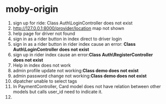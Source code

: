 # moby-origin
1. sign up for ride: Class Auth\LoginController does not exist
1. http://127.0.0.1:8000/provider/location map not shown
1. help page for driver not found
1. sign in as a rider button in index direct to driver login
1. sign in as a rider button in rider index cause an error: __Class Auth\LoginController does not exist__
1. sign up in rider index cause an error:__Class Auth\RegisterController does not exist__
1. Help in index does not work
1. admin profile update not working:__Class demo does not exist__
1. admin password change not working:__Class demo does not exist__
1. dipatcher unable to select tags
1. In PaymentController, Card model does not have relation between other models but calls user_id need to indicate it.
1.
